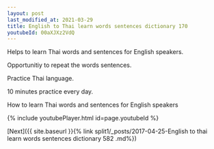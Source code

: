 ```yaml
---
layout: post
last_modified_at: 2021-03-29
title: English to Thai learn words sentences dictionary 170 
youtubeId: 00aXJXz2VdQ
---
```

 
 
Helps to learn Thai words and sentences for English speakers.

Opportunitiy to repeat the words sentences. 

Practice Thai language. 
 
10 minutes practice every day. 
 
How to learn Thai words and sentences for English speakers 
 
{% include youtubePlayer.html id=page.youtubeId %}
 
 
[Next]({{ site.baseurl }}{% link  split1/_posts/2017-04-25-English to thai learn words sentences dictionary 582 .md%})
 
